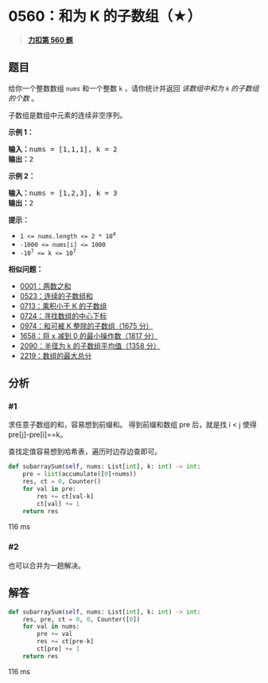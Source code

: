 # 0560：和为 K 的子数组（★）


> <u>**[力扣第 560 题](https://leetcode.cn/problems/subarray-sum-equals-k/)**</u>

## 题目

<p>给你一个整数数组 <code>nums</code> 和一个整数 <code>k</code> ，请你统计并返回 <em>该数组中和为 <code>k</code><strong> </strong>的子数组的个数 </em>。</p>

<p>子数组是数组中元素的连续非空序列。</p>



<p><strong>示例 1：</strong></p>

<pre>
<strong>输入：</strong>nums = [1,1,1], k = 2
<strong>输出：</strong>2
</pre>

<p><strong>示例 2：</strong></p>

<pre>
<strong>输入：</strong>nums = [1,2,3], k = 3
<strong>输出：</strong>2
</pre>



<p><strong>提示：</strong></p>

<ul>
<li><code>1 &lt;= nums.length &lt;= 2 * 10<sup>4</sup></code></li>
<li><code>-1000 &lt;= nums[i] &lt;= 1000</code></li>
<li><code>-10<sup>7</sup> &lt;= k &lt;= 10<sup>7</sup></code></li>
</ul>


**相似问题：**
- [0001：两数之和](/leetcode/0001)
- [0523：连续的子数组和](/leetcode/0523)
- [0713：乘积小于 K 的子数组](/leetcode/0713)
- [0724：寻找数组的中心下标](/leetcode/0724)
- [0974：和可被 K 整除的子数组（1675 分）](/leetcode/0974)
- [1658：将 x 减到 0 的最小操作数（1817 分）](/leetcode/1658)
- [2090：半径为 k 的子数组平均值（1358 分）](/leetcode/2090)
- [2219：数组的最大总分](/leetcode/2219)


## 分析

### #1

求任意子数组的和，容易想到前缀和。
得到前缀和数组 pre 后，就是找 i < j 使得 pre[j]-pre[i]==k。

查找定值容易想到哈希表，遍历时边存边查即可。

```python
def subarraySum(self, nums: List[int], k: int) -> int:
	pre = list(accumulate([0]+nums))
	res, ct = 0, Counter()
	for val in pre:
		res += ct[val-k]
		ct[val] += 1
	return res
```

116 ms

### #2

也可以合并为一趟解决。


## 解答

```python
def subarraySum(self, nums: List[int], k: int) -> int:
	res, pre, ct = 0, 0, Counter([0])
	for val in nums:
		pre += val
		res += ct[pre-k]
		ct[pre] += 1
	return res
```

116 ms

